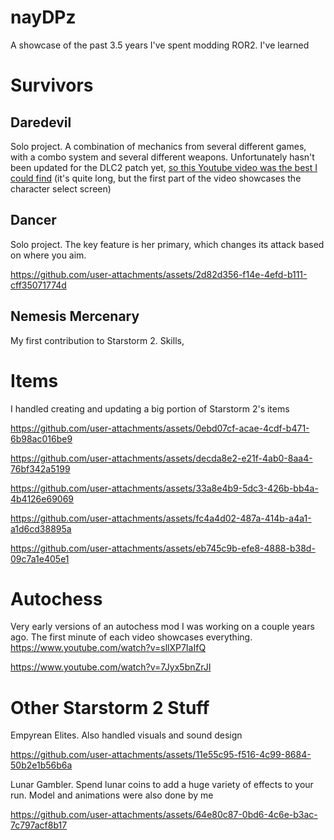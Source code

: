 # nayDPz
A showcase of the past 3.5 years I've spent modding ROR2. I've learned 
# Survivors
## Daredevil
Solo project. A combination of mechanics from several different games, with a combo system and several different weapons.
Unfortunately hasn't been updated for the DLC2 patch yet, [so this Youtube video was the best I could find](https://www.youtube.com/watch?v=cCYvAq_C6ck) (it's quite long, but the first part of the video showcases the character select screen)

## Dancer
Solo project. The key feature is her primary, which changes its attack based on where you aim.

https://github.com/user-attachments/assets/2d82d356-f14e-4efd-b111-cff35071774d

## Nemesis Mercenary
My first contribution to Starstorm 2. Skills, 
# Items
I handled creating and updating a big portion of Starstorm 2's items

https://github.com/user-attachments/assets/0ebd07cf-acae-4cdf-b471-6b98ac016be9


https://github.com/user-attachments/assets/decda8e2-e21f-4ab0-8aa4-76bf342a5199


https://github.com/user-attachments/assets/33a8e4b9-5dc3-426b-bb4a-4b4126e69069



https://github.com/user-attachments/assets/fc4a4d02-487a-414b-a4a1-a1d6cd38895a



https://github.com/user-attachments/assets/eb745c9b-efe8-4888-b38d-09c7a1e405e1

# Autochess
Very early versions of an autochess mod I was working on a couple years ago. The first minute of each video showcases everything.
https://www.youtube.com/watch?v=sllXP7IaIfQ

https://www.youtube.com/watch?v=7Jyx5bnZrJI

# Other Starstorm 2 Stuff
Empyrean Elites. Also handled visuals and sound design

https://github.com/user-attachments/assets/11e55c95-f516-4c99-8684-50b2e1b56b6a

Lunar Gambler. Spend lunar coins to add a huge variety of effects to your run. Model and animations were also done by me

https://github.com/user-attachments/assets/64e80c87-0bd6-4c6e-b3ac-7c797acf8b17


